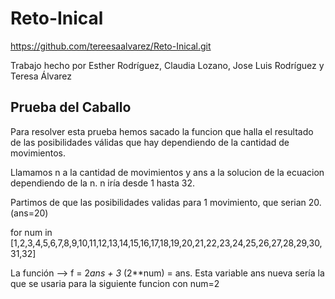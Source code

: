 # Reto-Inical

https://github.com/tereesaalvarez/Reto-Inical.git

Trabajo hecho por Esther Rodríguez, Claudia Lozano, Jose Luis Rodríguez y Teresa Álvarez

## Prueba del Caballo

Para resolver esta prueba hemos sacado la funcion que halla el resultado de las posibilidades válidas que hay dependiendo de la cantidad de movimientos.

Llamamos n a la cantidad de movimientos y ans a la solucion de la ecuacion dependiendo de la n. n iría desde 1 hasta 32.

Partimos de que las posibilidades validas para 1 movimiento, que serian 20. (ans=20)

for num in [1,2,3,4,5,6,7,8,9,10,11,12,13,14,15,16,17,18,19,20,21,22,23,24,25,26,27,28,29,30,31,32]

La función --> f = 2*ans + 3* (2**num) = ans. Esta variable ans nueva sería la que se usaria para la siguiente funcion con num=2
